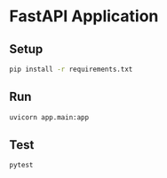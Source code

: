 # FastAPI Application

## Setup
```bash
pip install -r requirements.txt
```

## Run
```bash
uvicorn app.main:app
```

## Test
```bash
pytest
```